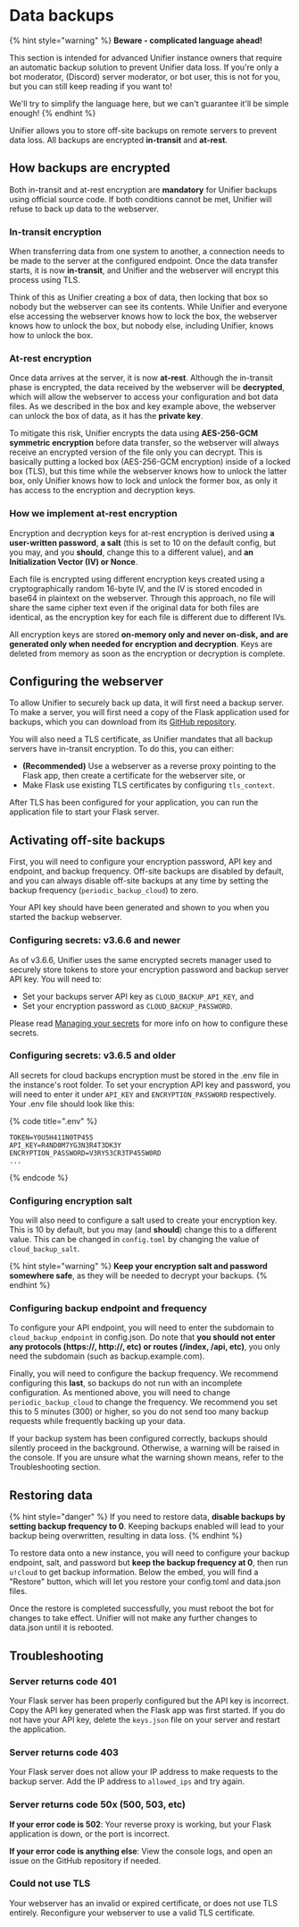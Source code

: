 # Data backups

{% hint style="warning" %}
**Beware - complicated language ahead!**

This section is intended for advanced Unifier instance owners that require an automatic backup solution to prevent Unifier data loss. If you're only a bot moderator, (Discord) server moderator, or bot user, this is not for you, but you can still keep reading if you want to!

We'll try to simplify the language here, but we can't guarantee it'll be simple enough!
{% endhint %}

Unifier allows you to store off-site backups on remote servers to prevent data loss. All backups are encrypted **in-transit** and **at-rest**.

## How backups are encrypted

Both in-transit and at-rest encryption are **mandatory** for Unifier backups using official source code. If both conditions cannot be met, Unifier will refuse to back up data to the webserver.

### In-transit encryption

When transferring data from one system to another, a connection needs to be made to the server at the configured endpoint. Once the data transfer starts, it is now **in-transit**, and Unifier and the webserver will encrypt this process using TLS.

Think of this as Unifier creating a box of data, then locking that box so nobody but the webserver can see its contents. While Unifier and everyone else accessing the webserver knows how to lock the box, the webserver knows how to unlock the box, but nobody else, including Unifier, knows how to unlock the box.

### At-rest encryption

Once data arrives at the server, it is now **at-rest**. Although the in-transit phase is encrypted, the data received by the webserver will be **decrypted**, which will allow the webserver to access your configuration and bot data files. As we described in the box and key example above, the webserver can unlock the box of data, as it has the **private key**.

To mitigate this risk, Unifier encrypts the data using **AES-256-GCM symmetric encryption** before data transfer, so the webserver will always receive an encrypted version of the file only you can decrypt. This is basically putting a locked box (AES-256-GCM encryption) inside of a locked box (TLS), but this time while the webserver knows how to unlock the latter box, only Unifier knows how to lock and unlock the former box, as only it has access to the encryption and decryption keys.

### How we implement at-rest encryption

Encryption and decryption keys for at-rest encryption is derived using **a user-written password**, **a salt** (this is set to 10 on the default config, but you may, and you **should**, change this to a different value), and **an Initialization Vector (IV) or Nonce**.

Each file is encrypted using different encryption keys created using a cryptographically random 16-byte IV, and the IV is stored encoded in base64 in plaintext on the webserver. Through this approach, no file will share the same cipher text even if the original data for both files are identical, as the encryption key for each file is different due to different IVs.

All encryption keys are stored **on-memory only and never on-disk, and are generated only when needed for encryption and decryption**. Keys are deleted from memory as soon as the encryption or decryption is complete.

## Configuring the webserver

To allow Unifier to securely back up data, it will first need a backup server. To make a server, you will first need a copy of the Flask application used for backups, which you can download from its [GitHub repository](https://github.com/unifierhq/unifier-backup).

You will also need a TLS certificate, as Unifier mandates that all backup servers have in-transit encryption. To do this, you can either:

* **(Recommended)** Use a webserver as a reverse proxy pointing to the Flask app, then create a certificate for the webserver site, or
* Make Flask use existing TLS certificates by configuring `tls_context`.

After TLS has been configured for your application, you can run the application file to start your Flask server.

## Activating off-site backups

First, you will need to configure your encryption password, API key and endpoint, and backup frequency. Off-site backups are disabled by default, and you can always disable off-site backups at any time by setting the backup frequency (`periodic_backup_cloud`) to zero.

Your API key should have been generated and shown to you when you started the backup webserver.

### Configuring secrets: v3.6.6 and newer

As of v3.6.6, Unifier uses the same encrypted secrets manager used to securely store tokens to store your encryption password and backup server API key. You will need to:

* Set your backups server API key as `CLOUD_BACKUP_API_KEY`, and
* Set your encryption password as `CLOUD_BACKUP_PASSWORD`.

Please read [Managing your secrets](managing-your-secrets.md) for more info on how to configure these secrets.

### Configuring secrets: v3.6.5 and older

All secrets for cloud backups encryption must be stored in the .env file in the instance's root folder. To set your encryption API key and password, you will need to enter it under `API_KEY` and `ENCRYPTION_PASSWORD` respectively. Your .env file should look like this:

{% code title=".env" %}
```
TOKEN=Y0U5H411N0TP455
API_KEY=R4ND0M7YG3N3R4T3DK3Y
ENCRYPTION_PASSWORD=V3RY53CR3TP455W0RD
...
```
{% endcode %}

### Configuring encryption salt

You will also need to configure a salt used to create your encryption key. This is 10 by default, but you may (and **should**) change this to a different value. This can be changed in `config.toml` by changing the value of `cloud_backup_salt`.

{% hint style="warning" %}
**Keep your encryption salt and password somewhere safe**, as they will be needed to decrypt your backups.
{% endhint %}

### Configuring backup endpoint and frequency

To configure your API endpoint, you will need to enter the subdomain to `cloud_backup_endpoint` in config.json. Do note that **you should not enter any protocols (https://, http://, etc) or routes (/index, /api, etc)**, you only need the subdomain (such as backup.example.com).

Finally, you will need to configure the backup frequency. We recommend configuring this **last**, so backups do not run with an incomplete configuration. As mentioned above, you will need to change `periodic_backup_cloud` to change the frequency. We recommend you set this to 5 minutes (300) or higher, so you do not send too many backup requests while frequently backing up your data.

If your backup system has been configured correctly, backups should silently proceed in the background. Otherwise, a warning will be raised in the console. If you are unsure what the warning shown means, refer to the Troubleshooting section.

## Restoring data

{% hint style="danger" %}
If you need to restore data, **disable backups by setting backup frequency to 0**. Keeping backups enabled will lead to your backup being overwritten, resulting in data loss.
{% endhint %}

To restore data onto a new instance, you will need to configure your backup endpoint, salt, and password but **keep the backup frequency at 0**, then run `u!cloud` to get backup information. Below the embed, you will find a "Restore" button, which will let you restore your config.toml and data.json files.

Once the restore is completed successfully, you must reboot the bot for changes to take effect. Unifier will not make any further changes to data.json until it is rebooted.

## Troubleshooting

### Server returns code 401

Your Flask server has been properly configured but the API key is incorrect. Copy the API key generated when the Flask app was first started. If you do not have your API key, delete the `keys.json` file on your server and restart the application.

### Server returns code 403

Your Flask server does not allow your IP address to make requests to the backup server. Add the IP address to `allowed_ips` and try again.

### Server returns code 50x (500, 503, etc)

**If your error code is 502**: Your reverse proxy is working, but your Flask application is down, or the port is incorrect.

**If your error code is anything else**: View the console logs, and open an issue on the GitHub repository if needed.

### Could not use TLS

Your webserver has an invalid or expired certificate, or does not use TLS entirely. Reconfigure your webserver to use a valid TLS certificate.
